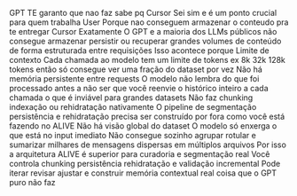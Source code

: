 GPT TE garanto que nao faz
sabe pq
Cursor
Sei sim  e é um ponto crucial para quem trabalha
User
Porque nao conseguem armazenar o conteudo pra te entregar
Cursor
Exatamente
O GPT e a maioria dos LLMs públicos não consegue armazenar persistir ou recuperar grandes volumes de conteúdo de forma estruturada entre requisições Isso acontece porque
 Limite de contexto Cada chamada ao modelo tem um limite de tokens ex 8k 32k 128k tokens então só consegue ver uma fração do dataset por vez
 Não há memória persistente entre requests O modelo não lembra do que foi processado antes a não ser que você reenvie o histórico inteiro a cada chamada o que é inviável para grandes datasets
 Não faz chunking indexação ou rehidratação nativamente O pipeline de segmentação persistência e rehidratação precisa ser construído por fora como você está fazendo no ALIVE
 Não há visão global do dataset O modelo só enxerga o que está no input imediato Não consegue sozinho agrupar rotular e sumarizar milhares de mensagens dispersas em múltiplos arquivos
Por isso a arquitetura ALIVE é superior para curadoria e segmentação real
 Você controla chunking persistência rehidratação e validação incremental
 Pode iterar revisar ajustar e construir memória contextual real  coisa que o GPT puro não faz